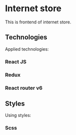 # Internet store

This is frontend of internet store.

## Technologies

Applied technologies:

### React JS

### Redux

### React router v6

## Styles

Using styles:

### Scss
